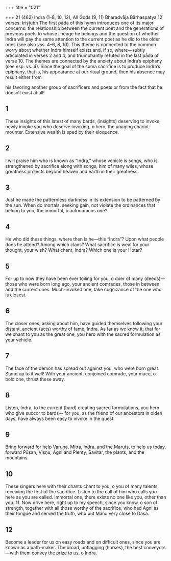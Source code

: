 +++
title = "021"

+++
21 (462) Indra (1–8, 10, 12), All Gods (9, 11)
Bharadvāja Bārhaspatya
12 verses: triṣṭubh
The first pāda of this hymn introduces one of its major concerns: the relationship  between the current poet and the generations of previous poets to whose lineage  he belongs and the question of whether Indra will pay the same attention to the  current poet as he did to the older ones (see also vss. 4–6, 8, 10). This theme is  connected to the common worry about whether Indra himself exists and, if so,  where—subtly articulated in verses 2 and 4, and triumphantly refuted in the last  pāda of verse 10. The themes are connected by the anxiety about Indra’s epiphany  (see esp. vs. 4). Since the goal of the soma sacrifice is to produce Indra’s epiphany,  that is, his appearance at our ritual ground, then his absence may result either from

his favoring another group of sacrificers and poets or from the fact that he doesn’t  exist at all!
## 1
These insights of this latest of many bards, (insights) deserving to  invoke, newly invoke
you who deserve invoking, o hero, the unaging chariot-mounter.
Extensive wealth is sped by their eloquence.
## 2
I will praise him who is known as “Indra,” whose vehicle is songs, who  is strengthened by sacrifice along with songs,
him of many wiles, whose greatness projects beyond heaven and earth  in their greatness.
## 3
Just he made the patternless darkness in its extension to be patterned by  the sun.
When do mortals, seeking gain, not violate the ordinances that belong  to you, the immortal, o autonomous one?
## 4
He who did these things, where then is he—this “Indra”? Upon what  people does he attend? Among which clans?
What sacrifice is weal for your thought, your wish? What chant, Indra?  Which one is your Hotar?
## 5
For up to now they have been ever toiling for you, o doer of many  (deeds)—those who were born long ago, your ancient comrades,
those in between, and the current ones. Much-invoked one, take
cognizance of the one who is closest.
## 6
The closer ones, asking about him, have guided themselves following  your distant, ancient (acts) worthy of fame, Indra.
As far as we know it, that far we chant to you as the great one, you hero  with the sacred formulation as your vehicle.
## 7
The face of the demon has spread out against you, who were born  great. Stand up to it well!
With your ancient, conjoined comrade, your mace, o bold one, thrust  these away.
## 8
Listen, Indra, to the current (bard) creating sacred formulations, you  hero who give succor to bards—
for you, as the friend of our ancestors in olden days, have always been  easy to invoke in the quest.
## 9
Bring forward for help Varuṇa, Mitra, Indra, and the Maruts, to help  us today,
forward Pūṣan, Viṣṇu, Agni and Plenty, Savitar, the plants, and the
mountains.
## 10
These singers here with their chants chant to you, o you of many  talents, receiving the first of the sacrifice.
Listen to the call of him who calls you here as you are called. Immortal  one, there exists no one like you, other than you. 11. Now drive here, right up to my speech, since you know, o son of  strength, together with all those worthy of the sacrifice,
who had Agni as their tongue and served the truth, who put Manu very  close to Dasa.
## 12
Become a leader for us on easy roads and on difficult ones, since you  are known as a path-maker.
The broad, unflagging (horses), the best conveyors—with them convey  the prize to us, o Indra.